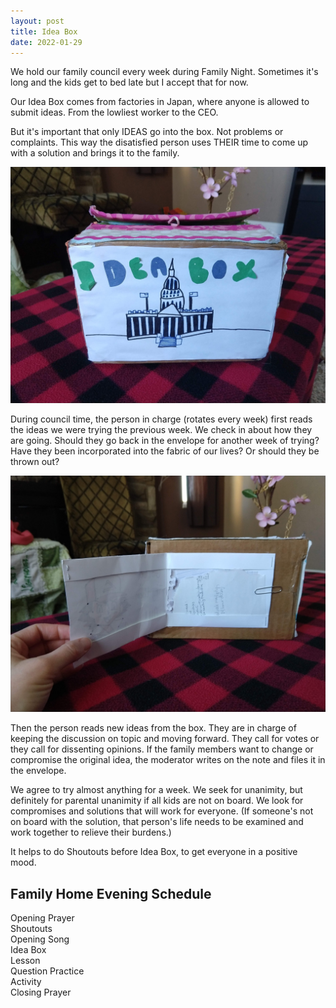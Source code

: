 ```yaml
---
layout: post
title: Idea Box
date: 2022-01-29
---
```


We hold our family council every week during Family Night. Sometimes it's long and the kids get to bed late but I accept that for now. 

Our Idea Box comes from factories in Japan, where anyone is allowed to submit ideas. From the lowliest worker to the CEO. 

But it's important that only IDEAS go into the box. Not problems or complaints. This way the disatisfied person uses THEIR time to come up with a solution and brings it to the family. 

![a cardboard box covered in drawings](/post-images/idea-box.jpg)

During council time, the person in charge (rotates every week) first reads the ideas we were trying the previous week. We check in about how they are going. Should they go back in the envelope for another week of trying? Have they been incorporated into the fabric of our lives? Or should they be thrown out? 

![on the bottom of the box there is an envelope holding ideas](/post-images/envelope.jpg)

Then the person reads new ideas from the box. They are in charge of keeping the discussion on topic and moving forward. They call for votes or they call for dissenting opinions. If the family members want to change or compromise the original idea, the moderator writes on the note and files it in the envelope.

We agree to try almost anything for a week. We seek for unanimity, but definitely for parental unanimity if all kids are not on board. We look for compromises and solutions that will work for everyone. (If someone's not on board with the solution, that person's life needs to be examined and work together to relieve their burdens.)

It helps to do Shoutouts before Idea Box, to get everyone in a positive mood. 

Family Home Evening Schedule
---
Opening Prayer  
Shoutouts  
Opening Song  
Idea Box  
Lesson  
Question Practice  
Activity  
Closing Prayer  

